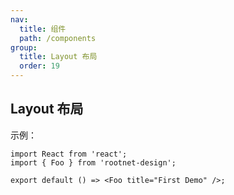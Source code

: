 ```yaml
---
nav:
  title: 组件
  path: /components
group:
  title: Layout 布局
  order: 19
---
```


## Layout 布局

示例：

```tsx
import React from 'react';
import { Foo } from 'rootnet-design';

export default () => <Foo title="First Demo" />;
```
